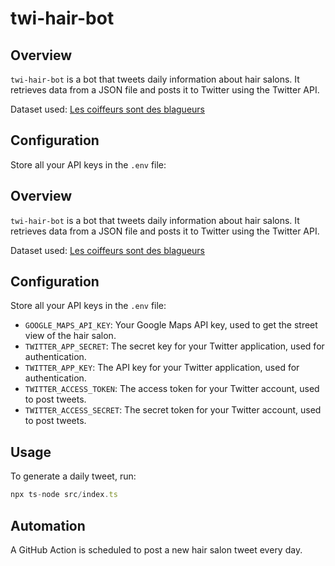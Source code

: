 # twi-hair-bot

## Overview

`twi-hair-bot` is a bot that tweets daily information about hair salons. It retrieves data from a JSON file and posts it to Twitter using the Twitter API.

Dataset used: [Les coiffeurs sont des blagueurs](https://www.data.gouv.fr/fr/reuses/les-coiffeurs-sont-des-blagueurs/)

## Configuration

Store all your API keys in the `.env` file:

## Overview

`twi-hair-bot` is a bot that tweets daily information about hair salons. It retrieves data from a JSON file and posts it to Twitter using the Twitter API.

Dataset used: [Les coiffeurs sont des blagueurs](https://www.data.gouv.fr/fr/reuses/les-coiffeurs-sont-des-blagueurs/)

## Configuration

Store all your API keys in the `.env` file:

- `GOOGLE_MAPS_API_KEY`: Your Google Maps API key, used to get the street view of the hair salon.
- `TWITTER_APP_SECRET`: The secret key for your Twitter application, used for authentication.
- `TWITTER_APP_KEY`: The API key for your Twitter application, used for authentication.
- `TWITTER_ACCESS_TOKEN`: The access token for your Twitter account, used to post tweets.
- `TWITTER_ACCESS_SECRET`: The secret token for your Twitter account, used to post tweets.

## Usage

To generate a daily tweet, run:

```typescript
npx ts-node src/index.ts
```

## Automation

A GitHub Action is scheduled to post a new hair salon tweet every day.
